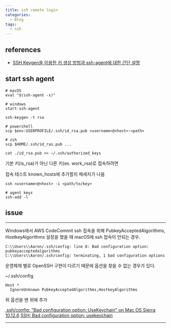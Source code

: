 ```yaml
---
title: ssh remote login
categories:
  - Blog
tags:
  - ssh
---
```


references
---

- [SSH Keygen을 이용한 키 생성 방법과 ssh-agent에 대한 간단 설명](https://devlog.jwgo.kr/2019/04/17/ssh-keygen-and-ssh-agent/)

start ssh agent
---

```shell
# macOS
eval "$(ssh-agent -s)"

# windows
start-ssh-agent
```

```shell
ssh-keygen -t rsa
```

```shell
# powershell
scp $env:USERPROFILE/.ssh/id_rsa.pub <username>@<host>:<path>

# zsh
scp $HOME/.ssh/id_ras.pub ...
```


```shell
cat ./id_rsa.pub >> ~/.ssh/authorized_keys
```


기본 키(is_rsa)가 아닌 다른 키(ex. work_rsa)로 접속하려면

접속 테스트
known_hosts에 추가할지 메세지가 나옴
```shell
ssh <username>@<host> -i <path/to/key>
```

```shell
# agent keys
ssh-add -l
```

issue
---

---

Windows에서 AWS CodeCommit ssh 접속을 위해 PubkeyAcceptedAlgorithms, HostkeyAlgorithms 설정을 했을 때
macOS에 ssh 접속이 안되는 경우.

```text
C:\\Users\\Aaron/.ssh/config: line 8: Bad configuration option: pubkeyacceptedalgorithms
C:\\Users\\Aaron/.ssh/config: terminating, 1 bad configuration options
```

운영체제 별로 OpenSSH 구현이 다르기 때문에 옵션을 찾을 수 없는 경우가 있다.

~/.ssh/config

```text
Host *
  IgnoreUnknown PubkeyAcceptedAlgorithms,HostkeyAlgorithms
```

위 옵션을 맨 위에 추가

[.ssh/config: "Bad configuration option: UseKeychain" on Mac OS Sierra 10.12.6](https://stackoverflow.com/questions/47455300/ssh-config-bad-configuration-option-usekeychain-on-mac-os-sierra-10-12-6)
[SSH: Bad configuration option: usekeychain](https://www.unixtutorial.org/ssh-bad-configuration-option-usekeychain/)

---

